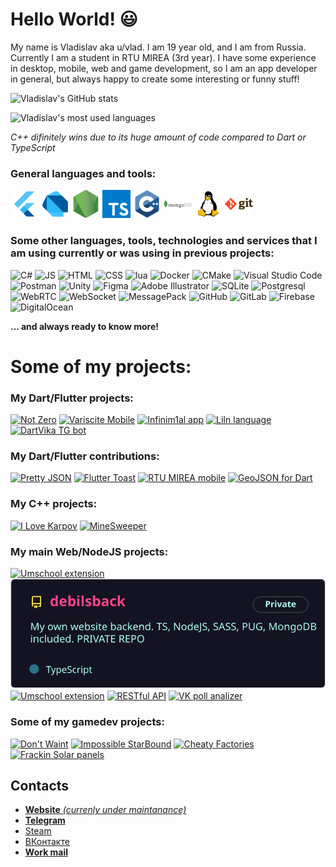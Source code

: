 # Hello World! 😃

My name is Vladislav aka u/vlad. I am 19 year old, and I am from Russia. Currently I am a student in RTU MIREA (3rd year). I have some experience in desktop, mobile, web and game development, so I am an app developer in general, but always happy to create some interesting or funny stuff!

![Vladislav's GitHub stats](https://github-readme-stats.vercel.app/api?username=uslashvlad&show_icons=true&theme=radical)

![Vladislav's most used languages](https://github-readme-stats.vercel.app/api/top-langs/?username=uslashvlad&theme=radical)

_C++ difinitely wins due to its huge amount of code compared to Dart or TypeScript_

### General languages and tools:

[<img src="https://raw.githubusercontent.com/github/explore/cebd63002168a05a6a642f309227eefeccd92950/topics/flutter/flutter.png" width="45">](https://github.com/topics/flutter)
[<img src="https://raw.githubusercontent.com/github/explore/80688e429a7d4ef2fca1e82350fe8e3517d3494d/topics/dart/dart.png" width="45">](https://github.com/topics/dart)
[<img src="https://raw.githubusercontent.com/github/explore/80688e429a7d4ef2fca1e82350fe8e3517d3494d/topics/nodejs/nodejs.png" width="45">](https://github.com/topics/nodejs)
[<img src="https://raw.githubusercontent.com/github/explore/80688e429a7d4ef2fca1e82350fe8e3517d3494d/topics/typescript/typescript.png" width="45">](https://github.com/topics/typescript)
[<img src="https://raw.githubusercontent.com/github/explore/80688e429a7d4ef2fca1e82350fe8e3517d3494d/topics/cpp/cpp.png" width="45">](https://github.com/topics/cpp)
[<img src="https://raw.githubusercontent.com/github/explore/80688e429a7d4ef2fca1e82350fe8e3517d3494d/topics/mongodb/mongodb.png" width="45">](https://github.com/topics/mongodb)
[<img src="https://raw.githubusercontent.com/github/explore/80688e429a7d4ef2fca1e82350fe8e3517d3494d/topics/linux/linux.png" width="45">](https://github.com/topics/linux)
[<img src="https://raw.githubusercontent.com/github/explore/80688e429a7d4ef2fca1e82350fe8e3517d3494d/topics/git/git.png" width="45">](https://github.com/topics/git)

### Some other languages, tools, technologies and services that I am using currently or was using in previous projects:

![C#](https://img.shields.io/badge/C%23-orange?style=flat-square&logoColor=white&logo=c-sharp)
![JS](https://img.shields.io/badge/JavaScript-orange?style=flat-square&logoColor=white&logo=javascript)
![HTML](https://img.shields.io/badge/HTML-orange?style=flat-square&logoColor=white&logo=html5)
![CSS](https://img.shields.io/badge/CSS-orange?style=flat-square&logoColor=white&logo=css3)
![lua](https://img.shields.io/badge/lua-orange?style=flat-square&logoColor=white&logo=lua)
![Docker](https://img.shields.io/badge/Docker-blueviolet?style=flat-square&logoColor=white&logo=docker)
![CMake](https://img.shields.io/badge/CMake-blueviolet?style=flat-square&logoColor=white&logo=cmake)
![Visual Studio Code](https://img.shields.io/badge/Visual_Studio_Code-blueviolet?style=flat-square&logoColor=white&logo=visual-studio-code)
![Postman](https://img.shields.io/badge/Postman-blueviolet?style=flat-square&logoColor=white&logo=postman)
![Unity](https://img.shields.io/badge/Unity-blueviolet?style=flat-square&logoColor=white&logo=unity)
![Figma](https://img.shields.io/badge/Figma-blueviolet?style=flat-square&logoColor=white&logo=figma)
![Adobe Illustrator](https://img.shields.io/badge/Adobe_Illustrator-blueviolet?style=flat-square&logoColor=white&logo=adobe-illustrator)
![SQLite](https://img.shields.io/badge/SQLite-blue?style=flat-square&logoColor=white&logo=sqlite)
![Postgresql](https://img.shields.io/badge/Postgresql-blue?style=flat-square&logoColor=white&logo=postgresql)
![WebRTC](https://img.shields.io/badge/WebRTC-blue?style=flat-square&logoColor=white&logo=webrtc)
![WebSocket](https://img.shields.io/badge/WebSocket-blue?style=flat-square&logoColor=white&logo=socket.io)
![MessagePack](https://img.shields.io/badge/MessagePack-blue?style=flat-square&logoColor=white&logo=json)
![GitHub](https://img.shields.io/badge/GitHub-yellow?style=flat-square&logoColor=white&logo=github)
![GitLab](https://img.shields.io/badge/GitLab-yellow?style=flat-square&logoColor=white&logo=gitlab)
![Firebase](https://img.shields.io/badge/Firebase-yellow?style=flat-square&logoColor=white&logo=firebase)
![DigitalOcean](https://img.shields.io/badge/DigitalOcean-yellow?style=flat-square&logoColor=white&logo=digitalocean)

**... and always ready to know more!**

# Some of my projects:

### My Dart/Flutter projects:

[![Not Zero](https://github-readme-stats.vercel.app/api/pin/?username=debils-tech&repo=not_zero&theme=radical)](https://github.com/debils-tech/not_zero)
[![Variscite Mobile](https://github-readme-stats.vercel.app/api/pin/?username=uslashvlad&repo=variscite_mobile&theme=radical)](https://github.com/uSlashVlad/variscite_mobile)
[![Infinim1al app](https://github-readme-stats.vercel.app/api/pin/?username=uslashvlad&repo=infinimal&theme=radical)](https://github.com/uSlashVlad/infinimal)
[![LiIn language](https://github-readme-stats.vercel.app/api/pin/?username=uslashvlad&repo=liin_lang&theme=radical)](https://github.com/uSlashVlad/liin_lang)
[![DartVika TG bot](https://github-readme-stats.vercel.app/api/pin/?username=uslashvlad&repo=dartvika&theme=radical)](https://github.com/uSlashVlad/dartvika)

### My Dart/Flutter contributions:

[![Pretty JSON](https://github-readme-stats.vercel.app/api/pin/?username=Ferdzzzzzzzz&repo=pretty_json&theme=radical)](https://github.com/Ferdzzzzzzzz/pretty_json)
[![Flutter Toast](https://github-readme-stats.vercel.app/api/pin/?username=appdev&repo=FlutterToast&theme=radical)](https://github.com/appdev/FlutterToast)
[![RTU MIREA mobile](https://github-readme-stats.vercel.app/api/pin/?username=mirea-ninja&repo=rtu-mirea-mobile&theme=radical)](https://github.com/mirea-ninja/rtu-mirea-mobile)
[![GeoJSON for Dart](https://github-readme-stats.vercel.app/api/pin/?username=chuyentt&repo=geojson_vi&theme=radical)](https://github.com/chuyentt/geojson_vi)

### My C++ projects:

[![I Love Karpov](https://github-readme-stats.vercel.app/api/pin/?username=uslashvlad&repo=i-love-karpov&theme=radical)](https://github.com/uslashvlad/i-love-karpov)
[![MineSweeper](https://github-readme-stats.vercel.app/api/pin/?username=uslashvlad&repo=minesweeper&theme=radical)](https://github.com/uslashvlad/minesweeper)

### My main Web/NodeJS projects:

[![Umschool extension](https://github-readme-stats.vercel.app/api/pin/?username=uSlashVlad&repo=variscite_api&theme=radical)](https://github.com/uSlashVlad/variscite_api)
[![DebilsTech](./debils-card.svg)](https://debils.tech)
[![Umschool extension](https://github-readme-stats.vercel.app/api/pin/?username=uSlashVlad&repo=umschool-extension&theme=radical)](https://github.com/uSlashVlad/umschool-extension)
[![RESTful API](https://github-readme-stats.vercel.app/api/pin/?username=uSlashVlad&repo=vidback&theme=radical)](https://github.com/uSlashVlad/vidback)
[![VK poll analizer](https://github-readme-stats.vercel.app/api/pin/?username=uSlashVlad&repo=vk-poll-analizer&theme=radical)](https://github.com/uSlashVlad/vk-poll-analizer)

### Some of my gamedev projects:

[![Don't Waint](https://github-readme-stats.vercel.app/api/pin/?username=uSlashVlad&repo=Dont-Wait&theme=radical)](https://github.com/uSlashVlad/Dont-Wait)
[![Impossible StarBound](https://github-readme-stats.vercel.app/api/pin/?username=uSlashVlad&repo=sb-impossible-starbound&theme=radical)](https://github.com/uSlashVlad/sb-impossible-starbound)
[![Cheaty Factories](https://github-readme-stats.vercel.app/api/pin/?username=uSlashVlad&repo=sb-cheaty-factories&theme=radical)](https://github.com/uSlashVlad/sb-cheaty-factories)
[![Frackin Solar panels](https://github-readme-stats.vercel.app/api/pin/?username=uSlashVlad&repo=sb-solar-panels&theme=radical)](https://github.com/uSlashVlad/sb-solar-panels)

## **Contacts**

- [**Website** _(currenly under maintanance)_](https://debils.tech)
- [**Telegram**](https://t.me/uslashvlad)
- [Steam](https://steamcommunity.com/id/uslashvlad)
- [ВКонтакте](https://vk.com/uslashvlad)
- [**Work mail**](mailto:debils.technologies@gmail.com)
